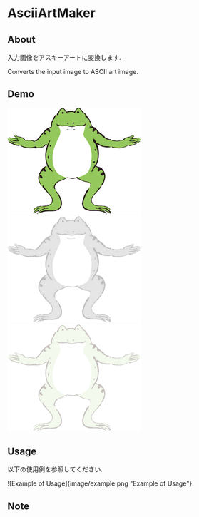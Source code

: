 # AsciiArtMaker
## About
入力画像をアスキーアートに変換します.

Converts the input image to ASCII art image.

## Demo
<img src="https://github.com/okamoto-r/AsciiArtMaker/blob/main/image/kaeru.jpg" width="300" alt="Input Image" title="入力画像 Input Image">

<img src="https://github.com/okamoto-r/AsciiArtMaker/blob/main/image/kaeru_monochrome.png" width="300" alt="Monochrome ASCII Art Image" title="アスキーアート画像(モノクロ) ASCII art Image (Mode is Monochrome)">

<img src="https://github.com/okamoto-r/AsciiArtMaker/blob/main/image/kaeru_color.png" width="300" alt="Color ASCII Art Image" title="アスキーアート画像(カラー) ASCII art Image (Mode is Color)">

## Usage
以下の使用例を参照してください.

![Example of Usage]{image/example.png "Example of Usage"}

## Note
